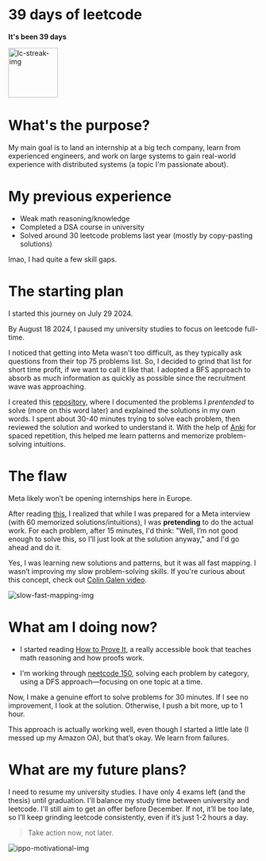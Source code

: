 # 39 days of leetcode

**It's been 39 days**

<img src="https://imgur.com/OYG8qor.jpg" alt="lc-streak-img" width="100"/>

# What's the purpose?

My main goal is to land an internship at a big tech company, learn from experienced engineers, and work on large systems to gain real-world experience with distributed systems (a topic I'm passionate about).

# My previous experience

- Weak math reasoning/knowledge
- Completed a DSA course in university
- Solved around 30 leetcode problems last year (mostly by copy-pasting solutions)

lmao, I had quite a few skill gaps.

# The starting plan

I started this journey on July 29 2024.

By August 18 2024, I paused my university studies to focus on leetcode full-time.

I noticed that getting into Meta wasn't too difficult, as they typically ask questions from their top 75 problems list. So, I decided to grind that list for short time profit, if we want to call it like that.
I adopted a BFS approach to absorb as much information as quickly as possible since the recruitment wave was approaching.

I created this [repository](https://github.com/Graffioh/bertos-inferno), where I documented the problems I *prentended* to solve (more on this word later) and explained the solutions in my own words.
I spent about 30-40 minutes trying to solve each problem, then reviewed the solution and worked to understand it.
With the help of [Anki](https://apps.ankiweb.net) for spaced repetition, this helped me learn patterns and memorize problem-solving intuitions.

# The flaw

Meta likely won’t be opening internships here in Europe.

After reading [this](https://codeforces.com/blog/entry/98621), I realized that while I was prepared for a Meta interview (with 60 memorized solutions/intuitions), I was **pretending** to do the actual work.
For each problem, after 15 minutes, I'd think: "Well, I’m not good enough to solve this, so I’ll just look at the solution anyway," and I'd go ahead and do it.

Yes, I was learning new solutions and patterns, but it was all fast mapping. I wasn’t improving my slow problem-solving skills. If you're curious about this concept, check out [Colin Galen video](https://www.youtube.com/watch?v=1f6N2UrCK6o&list=PLDjGkpToBsYDIFOfF13ojutAkCODac9u5&index=2).

![slow-fast-mapping-img](https://imgur.com/MC4fstO.jpg)

# What am I doing now?

- I started reading [How to Prove It](https://users.metu.edu.tr/home205/serge/wwwhome/courses/111-2011/textbook-math111.pdf), a really accessible book that teaches math reasoning and how proofs work.
  
- I'm working through [neetcode 150](https://neetcode.io/roadmap), solving each problem by category, using a DFS approach—focusing on one topic at a time.

Now, I make a genuine effort to solve problems for 30 minutes. If I see no improvement, I look at the solution. Otherwise, I push a bit more, up to 1 hour.

This approach is actually working well, even though I started a little late (I messed up my Amazon OA), but that’s okay. We learn from failures.

# What are my future plans?

I need to resume my university studies. I have only 4 exams left (and the thesis) until graduation.
I'll balance my study time between university and leetcode.
I'll still aim to get an offer before December. If not, it’ll be too late, so I’ll keep grinding leetcode consistently, even if it’s just 1-2 hours a day. 

> Take action now, not later.

![ippo-motivational-img](https://imgur.com/ZGShFoR.jpg)
